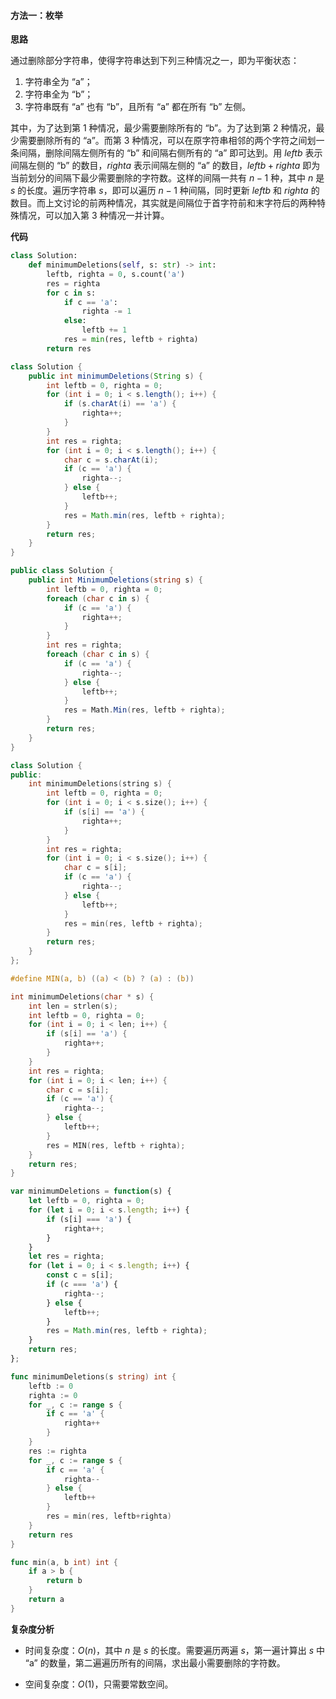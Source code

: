 #### 方法一：枚举

**思路**

通过删除部分字符串，使得字符串达到下列三种情况之一，即为平衡状态：
1. 字符串全为 $\text{``a''}$；
2. 字符串全为 $\text{``b''}$；
3. 字符串既有 $\text{``a''}$ 也有 $\text{``b''}$，且所有 $\text{``a''}$ 都在所有 $\text{``b''}$ 左侧。

其中，为了达到第 $1$ 种情况，最少需要删除所有的 $\text{``b''}$。为了达到第 $2$ 种情况，最少需要删除所有的 $\text{``a''}$。而第 $3$ 种情况，可以在原字符串相邻的两个字符之间划一条间隔，删除间隔左侧所有的 $\text{``b''}$ 和间隔右侧所有的 $\text{``a''}$ 即可达到。用 $\textit{leftb}$ 表示间隔左侧的 $\text{``b''}$ 的数目，$\textit{righta}$ 表示间隔左侧的 $\text{``a''}$ 的数目，$\textit{leftb}+\textit{righta}$ 即为当前划分的间隔下最少需要删除的字符数。这样的间隔一共有 $n-1$ 种，其中 $n$ 是 $s$ 的长度。遍历字符串 $s$，即可以遍历 $n-1$ 种间隔，同时更新 $\textit{leftb}$ 和 $\textit{righta}$ 的数目。而上文讨论的前两种情况，其实就是间隔位于首字符前和末字符后的两种特殊情况，可以加入第 $3$ 种情况一并计算。

**代码**

```Python [sol1-Python3]
class Solution:
    def minimumDeletions(self, s: str) -> int:
        leftb, righta = 0, s.count('a')
        res = righta
        for c in s:
            if c == 'a':
                righta -= 1
            else:
                leftb += 1
            res = min(res, leftb + righta)
        return res
```

```Java [sol1-Java]
class Solution {
    public int minimumDeletions(String s) {
        int leftb = 0, righta = 0;
        for (int i = 0; i < s.length(); i++) {
            if (s.charAt(i) == 'a') {
                righta++;
            }
        }
        int res = righta;
        for (int i = 0; i < s.length(); i++) {
            char c = s.charAt(i);
            if (c == 'a') {
                righta--;
            } else {
                leftb++;
            }
            res = Math.min(res, leftb + righta);
        }
        return res;
    }
}
```

```C# [sol1-C#]
public class Solution {
    public int MinimumDeletions(string s) {
        int leftb = 0, righta = 0;
        foreach (char c in s) {
            if (c == 'a') {
                righta++;
            }
        }
        int res = righta;
        foreach (char c in s) {
            if (c == 'a') {
                righta--;
            } else {
                leftb++;
            }
            res = Math.Min(res, leftb + righta);
        }
        return res;
    }
}
```

```C++ [sol1-C++]
class Solution {
public:
    int minimumDeletions(string s) {
        int leftb = 0, righta = 0;
        for (int i = 0; i < s.size(); i++) {
            if (s[i] == 'a') {
                righta++;
            }
        }
        int res = righta;
        for (int i = 0; i < s.size(); i++) {
            char c = s[i];
            if (c == 'a') {
                righta--;
            } else {
                leftb++;
            }
            res = min(res, leftb + righta);
        }
        return res;
    }
};
```

```C [sol1-C]
#define MIN(a, b) ((a) < (b) ? (a) : (b))

int minimumDeletions(char * s) {
    int len = strlen(s);
    int leftb = 0, righta = 0;
    for (int i = 0; i < len; i++) {
        if (s[i] == 'a') {
            righta++;
        }
    }
    int res = righta;
    for (int i = 0; i < len; i++) {
        char c = s[i];
        if (c == 'a') {
            righta--;
        } else {
            leftb++;
        }
        res = MIN(res, leftb + righta);
    }
    return res;
}
```

```JavaScript [sol1-JavaScript]
var minimumDeletions = function(s) {
    let leftb = 0, righta = 0;
    for (let i = 0; i < s.length; i++) {
        if (s[i] === 'a') {
            righta++;
        }
    }
    let res = righta;
    for (let i = 0; i < s.length; i++) {
        const c = s[i];
        if (c === 'a') {
            righta--;
        } else {
            leftb++;
        }
        res = Math.min(res, leftb + righta);
    }
    return res;
};
```

```go [sol1-Golang]
func minimumDeletions(s string) int {
    leftb := 0
    righta := 0
    for _, c := range s {
        if c == 'a' {
            righta++
        }
    }
    res := righta
    for _, c := range s {
        if c == 'a' {
            righta--
        } else {
            leftb++
        }
        res = min(res, leftb+righta)
    }
    return res
}

func min(a, b int) int {
    if a > b {
        return b
    }
    return a
}
```

**复杂度分析**

- 时间复杂度：$O(n)$，其中 $n$ 是 $s$ 的长度。需要遍历两遍 $s$，第一遍计算出 $s$ 中 $\text{``a''}$ 的数量，第二遍遍历所有的间隔，求出最小需要删除的字符数。

- 空间复杂度：$O(1)$，只需要常数空间。